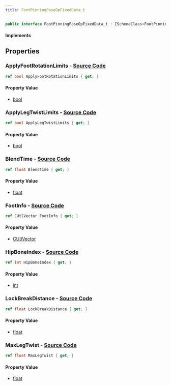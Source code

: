 ```yaml
---
title: FootPinningPoseOpFixedData_t
---
```


```csharp
public interface FootPinningPoseOpFixedData_t : ISchemaClass<FootPinningPoseOpFixedData_t>, ISchemaField, ISchemaClass, INativeHandle
```

#### Implements

## Properties

### **ApplyFootRotationLimits** - [Source Code](https://github.com/swiftly-solution/swiftlys2/blob/main/managed/src/SwiftlyS2.Generated/Schemas/Interfaces/FootPinningPoseOpFixedData_t.cs#L29)

```csharp
ref bool ApplyFootRotationLimits { get; }
```

#### Property Value

- [bool](https://learn.microsoft.com/dotnet/api/system.boolean)

### **ApplyLegTwistLimits** - [Source Code](https://github.com/swiftly-solution/swiftlys2/blob/main/managed/src/SwiftlyS2.Generated/Schemas/Interfaces/FootPinningPoseOpFixedData_t.cs#L27)

```csharp
ref bool ApplyLegTwistLimits { get; }
```

#### Property Value

- [bool](https://learn.microsoft.com/dotnet/api/system.boolean)

### **BlendTime** - [Source Code](https://github.com/swiftly-solution/swiftlys2/blob/main/managed/src/SwiftlyS2.Generated/Schemas/Interfaces/FootPinningPoseOpFixedData_t.cs#L19)

```csharp
ref float BlendTime { get; }
```

#### Property Value

- [float](https://learn.microsoft.com/dotnet/api/system.single)

### **FootInfo** - [Source Code](https://github.com/swiftly-solution/swiftlys2/blob/main/managed/src/SwiftlyS2.Generated/Schemas/Interfaces/FootPinningPoseOpFixedData_t.cs#L17)

```csharp
ref CUtlVector FootInfo { get; }
```

#### Property Value

- [CUtlVector](/docs/api/)

### **HipBoneIndex** - [Source Code](https://github.com/swiftly-solution/swiftlys2/blob/main/managed/src/SwiftlyS2.Generated/Schemas/Interfaces/FootPinningPoseOpFixedData_t.cs#L25)

```csharp
ref int HipBoneIndex { get; }
```

#### Property Value

- [int](https://learn.microsoft.com/dotnet/api/system.int32)

### **LockBreakDistance** - [Source Code](https://github.com/swiftly-solution/swiftlys2/blob/main/managed/src/SwiftlyS2.Generated/Schemas/Interfaces/FootPinningPoseOpFixedData_t.cs#L21)

```csharp
ref float LockBreakDistance { get; }
```

#### Property Value

- [float](https://learn.microsoft.com/dotnet/api/system.single)

### **MaxLegTwist** - [Source Code](https://github.com/swiftly-solution/swiftlys2/blob/main/managed/src/SwiftlyS2.Generated/Schemas/Interfaces/FootPinningPoseOpFixedData_t.cs#L23)

```csharp
ref float MaxLegTwist { get; }
```

#### Property Value

- [float](https://learn.microsoft.com/dotnet/api/system.single)

